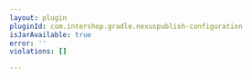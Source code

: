 ```yaml
---
layout: plugin
pluginId: com.intershop.gradle.nexuspublish-configuration
isJarAvailable: true
error: ''
violations: []

---
```

